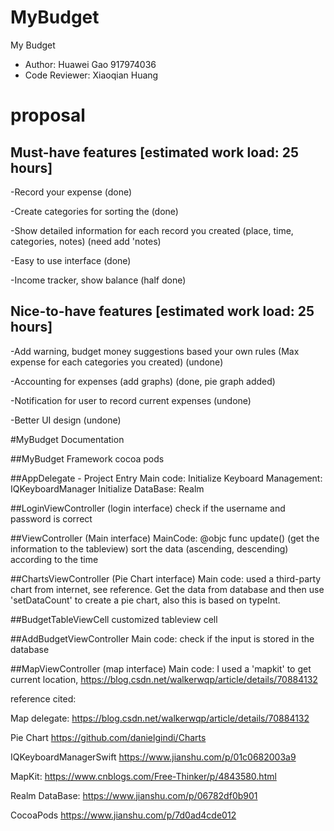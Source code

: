 # MyBudget
My Budget
- Author: Huawei Gao 917974036
- Code Reviewer: Xiaoqian Huang

# proposal

## Must-have features [estimated work load: 25 hours]

-Record your expense (done)

-Create categories for sorting the  (done)

-Show detailed information for each record you created (place, time, categories, notes) (need add 'notes)

-Easy to use interface (done)

-Income tracker, show balance (half done)


## Nice-to-have features [estimated work load: 25 hours]

-Add warning, budget money suggestions based your own rules (Max expense for each categories you created) (undone)

-Accounting for expenses (add graphs) (done, pie graph added)

-Notification for user to record current expenses (undone)

-Better UI design (undone)



#MyBudget Documentation

##MyBudget Framework
  cocoa pods

##AppDelegate - Project Entry
Main code:
Initialize Keyboard Management: IQKeyboardManager
Initialize DataBase: Realm

##LoginViewController (login interface)
check if the username and password is correct

##ViewController (Main interface)
MainCode:
@objc func update() (get the information to the tableview)
sort the data (ascending, descending) according to the time

##ChartsViewController (Pie Chart interface)
Main code:
used a third-party chart from internet, see reference.
Get the data from database and then use 'setDataCount' to create a pie chart,
also this is based on typeInt.


##BudgetTableViewCell 
customized tableview cell

##AddBudgetViewController 
Main code:
check if the input is stored in the database


##MapViewController (map interface)
Main code:
I used a 'mapkit' to get current location,
https://blog.csdn.net/walkerwqp/article/details/70884132

reference cited:

Map delegate:
https://blog.csdn.net/walkerwqp/article/details/70884132

Pie Chart
https://github.com/danielgindi/Charts

IQKeyboardManagerSwift
https://www.jianshu.com/p/01c0682003a9

MapKit:
https://www.cnblogs.com/Free-Thinker/p/4843580.html

Realm DataBase:
https://www.jianshu.com/p/06782df0b901

CocoaPods
https://www.jianshu.com/p/7d0ad4cde012





